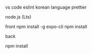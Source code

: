 vs code
eslint
korean language
prettier

node.js (Lts)

front
npm install -g expo-cli
npm install


back


npm install
